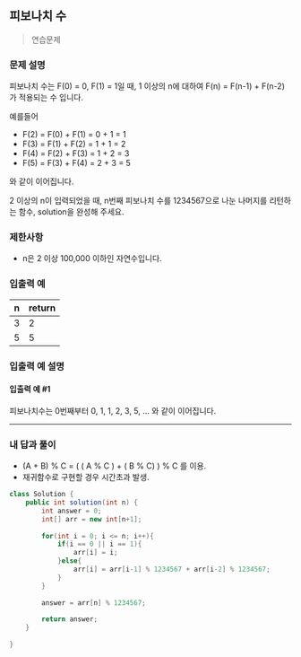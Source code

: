 ## 피보나치 수

> 연습문제

### 문제 설명

피보나치 수는 F(0) = 0, F(1) = 1일 때, 1 이상의 n에 대하여 F(n) = F(n-1) + F(n-2) 가 적용되는 수 입니다.

예를들어

- F(2) = F(0) + F(1) = 0 + 1 = 1
- F(3) = F(1) + F(2) = 1 + 1 = 2
- F(4) = F(2) + F(3) = 1 + 2 = 3
- F(5) = F(3) + F(4) = 2 + 3 = 5

와 같이 이어집니다.

2 이상의 n이 입력되었을 때, n번째 피보나치 수를 1234567으로 나눈 나머지를 리턴하는 함수, solution을 완성해 주세요.

### 제한사항

- n은 2 이상 100,000 이하인 자연수입니다.

### 입출력 예

| n    | return |
| ---- | ------ |
| 3    | 2      |
| 5    | 5      |

### 입출력 예 설명

#### 입출력 예 #1
피보나치수는 0번째부터 0, 1, 1, 2, 3, 5, ... 와 같이 이어집니다.

---

### 내 답과 풀이

- (A + B) % C = ( ( A % C ) + ( B % C) ) % C  를 이용.
- 재귀함수로 구현할 경우 시간초과 발생.

```java
class Solution {    
    public int solution(int n) {
        int answer = 0;        
        int[] arr = new int[n+1];
        
        for(int i = 0; i <= n; i++){
            if(i == 0 || i == 1){
                arr[i] = i;
            }else{
                arr[i] = arr[i-1] % 1234567 + arr[i-2] % 1234567;
            }
        }
        
        answer = arr[n] % 1234567;
        
        return answer;
    }
    
}
```



